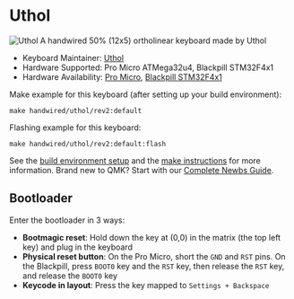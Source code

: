 

# Uthol

![Uthol](https://i.imgur.com/weFwdhf.jpeg)
A handwired 50% (12x5) ortholinear keyboard made by Uthol
* Keyboard Maintainer: [Uthol](https://github.com/%(Uthol)s)
* Hardware Supported: Pro Micro ATMega32u4, Blackpill STM32F4x1 
* Hardware Availability: [Pro Micro](https://www.sparkfun.com/products/12640), [Blackpill STM32F4x1 ](https://www.aliexpress.com/item/1005001456186625.html)

Make example for this keyboard (after setting up your build environment):

    make handwired/uthol/rev2:default

Flashing example for this keyboard:

    make handwired/uthol/rev2:default:flash

See the [build environment setup](https://docs.qmk.fm/#/getting_started_build_tools) and the [make instructions](https://docs.qmk.fm/#/getting_started_make_guide) for more information. Brand new to QMK? Start with our [Complete Newbs Guide](https://docs.qmk.fm/#/newbs).

## Bootloader

Enter the bootloader in 3 ways:

* **Bootmagic reset**: Hold down the key at (0,0) in the matrix (the top left key) and plug in the keyboard
* **Physical reset button**: On the Pro Micro, short the `GND` and `RST` pins. On the Blackpill, press `BOOT0` key and the `RST` key, then release the `RST` key, and release the `BOOT0` key 
* **Keycode in layout**: Press the key mapped to `Settings + Backspace`
